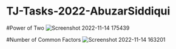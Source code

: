# TJ-Tasks-2022-AbuzarSiddiqui
#Power of Two
![Screenshot 2022-11-14 175439](https://user-images.githubusercontent.com/115387090/201664744-9d2f4800-f341-47a3-a198-68385c50d342.jpg)









#Number of Common Factors
![Screenshot 2022-11-14 163201](https://user-images.githubusercontent.com/115387090/201662185-f6e7ddde-4c23-46b7-870d-9b9735db357e.jpg)
